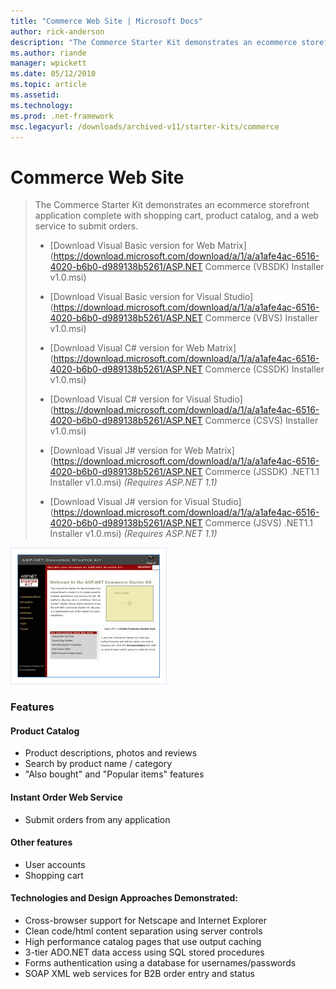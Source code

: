 ```yaml
---
title: "Commerce Web Site | Microsoft Docs"
author: rick-anderson
description: "The Commerce Starter Kit demonstrates an ecommerce storefront application complete with shopping cart, product catalog, and a web service to submit orders."
ms.author: riande
manager: wpickett
ms.date: 05/12/2010
ms.topic: article
ms.assetid: 
ms.technology: 
ms.prod: .net-framework
msc.legacyurl: /downloads/archived-v11/starter-kits/commerce
---
```

Commerce Web Site
====================
> The Commerce Starter Kit demonstrates an ecommerce storefront application complete with shopping cart, product catalog, and a web service to submit orders.
> 
> - [Download Visual Basic version for Web Matrix](https://download.microsoft.com/download/a/1/a/a1afe4ac-6516-4020-b6b0-d989138b5261/ASP.NET Commerce (VBSDK) Installer v1.0.msi)
> - [Download Visual Basic version for Visual Studio](https://download.microsoft.com/download/a/1/a/a1afe4ac-6516-4020-b6b0-d989138b5261/ASP.NET Commerce (VBVS) Installer v1.0.msi)
> 
> - [Download Visual C# version for Web Matrix](https://download.microsoft.com/download/a/1/a/a1afe4ac-6516-4020-b6b0-d989138b5261/ASP.NET Commerce (CSSDK) Installer v1.0.msi)
> - [Download Visual C# version for Visual Studio](https://download.microsoft.com/download/a/1/a/a1afe4ac-6516-4020-b6b0-d989138b5261/ASP.NET Commerce (CSVS) Installer v1.0.msi)
> 
> - [Download Visual J# version for Web Matrix](https://download.microsoft.com/download/a/1/a/a1afe4ac-6516-4020-b6b0-d989138b5261/ASP.NET Commerce (JSSDK) .NET1.1 Installer v1.0.msi) *(Requires ASP.NET 1.1)*
> - [Download Visual J# version for Visual Studio](https://download.microsoft.com/download/a/1/a/a1afe4ac-6516-4020-b6b0-d989138b5261/ASP.NET Commerce (JSVS) .NET1.1 Installer v1.0.msi) *(Requires ASP.NET 1.1)*


![Commerce Web Site](commerce/_static/image1.png)


### Features

#### Product Catalog

- Product descriptions, photos and reviews
- Search by product name / category
- "Also bought" and "Popular items" features

#### Instant Order Web Service

- Submit orders from any application

#### Other features

- User accounts
- Shopping cart

#### Technologies and Design Approaches Demonstrated:

- Cross-browser support for Netscape and Internet Explorer
- Clean code/html content separation using server controls
- High performance catalog pages that use output caching
- 3-tier ADO.NET data access using SQL stored procedures
- Forms authentication using a database for usernames/passwords
- SOAP XML web services for B2B order entry and status